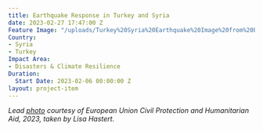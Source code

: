 ```yaml
---
title: Earthquake Response in Turkey and Syria
date: 2023-02-27 17:47:00 Z
Feature Image: "/uploads/Turkey%20Syria%20Earthquake%20Image%20from%20EU%20B.jpeg"
Country:
- Syria
- Turkey
Impact Area:
- Disasters & Climate Resilience
Duration:
  Start Date: 2023-02-06 00:00:00 Z
layout: project-item
---
```


*Lead [photo](https://www.flickr.com/photos/eu_echo/52680675698/in/album-72177720305858312/) courtesy of European Union Civil Protection and Humanitarian Aid, 2023, taken by Lisa Hastert.*

<script src="https://stories.hotosm.org/turkey_syria_eq_response_p-er-page/embed.js"></script>